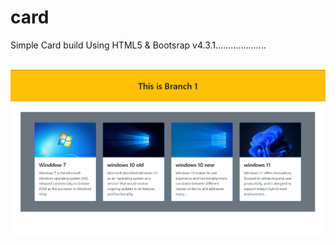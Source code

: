 # card
Simple Card build Using  HTML5 &amp; Bootsrap v4.3.1....................

<br>
<img src="img/screenshot.png"> 
